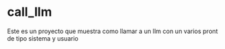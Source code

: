 # call_llm
Este es un proyecto que muestra como llamar a un llm con un varios pront de tipo sistema y usuario 
